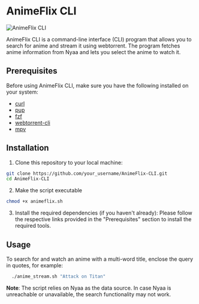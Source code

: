 
# AnimeFlix CLI

![AnimeFlix CLI](https://github.com/sahilsuman933/AnimeFlix-CLI/assets/34382211/1d658bb2-c3e6-43de-924d-0f712620bdce)

AnimeFlix CLI is a command-line interface (CLI) program that allows you to search for anime and stream it using webtorrent. The program fetches anime information from Nyaa and lets you select the anime to watch it.

## Prerequisites

Before using AnimeFlix CLI, make sure you have the following installed on your system:

- [curl](https://curl.se/)
- [pup](https://github.com/ericchiang/pup)
- [fzf](https://github.com/junegunn/fzf)
- [webtorrent-cli](https://github.com/webtorrent/webtorrent-cli)
- [mpv](https://mpv.io/)

## Installation

1. Clone this repository to your local machine:

```bash
git clone https://github.com/your_username/AnimeFlix-CLI.git
cd AnimeFlix-CLI
```

2. Make the script executable

```bash
chmod +x animeflix.sh
```

3. Install the required dependencies (if you haven't already): Please follow the respective links provided in the "Prerequisites" section to install the required tools.

## Usage

To search for and watch an anime with a multi-word title, enclose the query in quotes, for example:

```bash
  ./anime_stream.sh "Attack on Titan"
```

**Note**: The script relies on Nyaa as the data source. In case Nyaa is unreachable or unavailable, the search functionality may not work.
